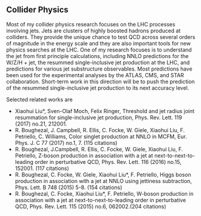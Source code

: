## Collider Physics

Most of my collider physics research focuses on the LHC processes involving jets. Jets are clusters of highly boosted hadrons produced at colliders. They provide the unique chance to test QCD across several orders of magnitude in the energy scale and they are also important tools for new physics searches at the LHC. One of my research focuses is to understand the jet from first principle calculations, including NNLO predictions for the W/Z/H + jet, the resummed single-inclusive jet production at the LHC, and predictions for various jet substructure observables. Most predictions have been used for the experimental analyses by the ATLAS, CMS, and STAR collaboration. Short-term work in this direction will be to push the prediction of the resummed single-inclusive jet production to its next accuracy level. 

Selected related works are
- Xiaohui Liu*, Sven-Olaf Moch, Felix Ringer, Threshold and jet radius joint resummation for single-inclusive jet production, Phys. Rev. Lett. 119 (2017) no.21, 212001.
- R. Boughezal, J. Campbell, R. Ellis, C. Focke, W. Giele, Xiaohui Liu, F. Petriello, C. Williams, Color singlet production at NNLO in MCFM, Eur. Phys. J. C 77 (2017) no.1, 7. (115 citations)
- R. Boughezal, J.Campbell, R. Ellis, C. Focke, W. Giele, Xiaohui Liu, F. Petriello, Z-boson production in association with a jet at next-to-next-to-leading order in perturbative QCD, Phys. Rev. Lett. 116 (2016) no.15, 152001. (117 citations)
- R. Boughezal, C. Focke, W. Giele, Xiaohui Liu*, F. Petriello, Higgs boson production in association with a jet at NNLO using jettiness subtraction, Phys. Lett. B 748 (2015) 5-8. (154 citations)
- R. Boughezal, C. Focke, Xiaohui Liu*, F. Petriello, W-boson production in association with a jet at next-to-next-to-leading order in perturbative QCD, Phys. Rev. Lett. 115 (2015) no.6, 062002.(204 citations)


